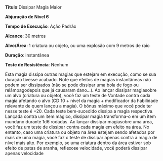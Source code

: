 **Titulo**:Dissipar Magia Maior

**Abjuração de Nível 6**

**Tempo de Execução**: Ação Padrão

**Alcance**: 30 metros

**Alvo/Área**: 1 criatura ou objeto, ou  uma explosão com 9 metros de raio

**Duração**: instantânea

**Teste de Resistência**: Nenhum

Esta magia dissipa outras magias que estejam em execução, como se sua duração tivesse acabado. 
Note que efeitos de magias instantâneas não podem ser dissipados (não se pode dissipar uma bola de fogo ou relâmpagodepois que já causaram dano...).
Ao lançar dissipar magiasobre um alvo (criatura ou objeto), você faz um teste de Vontade contra cada magia afetando o alvo 
(CD 10 + nível da magia + modificador da habilidade relevante de quem lançou a magia). 
O bônus máximo que você pode ter nesse teste é +20. Cada teste bem-sucedido dissipa a magia respectiva. Lançada contra um item mágico, dissipar magia transforma-o em um item mundano durante 1d6 rodadas.
Ao lançar dissipar magiasobre uma área, você faz um teste de dissipar contra cada magia em efeito na área. 
No entanto,  caso uma criatura ou objeto na área estejam sendo afetados por mais de uma magia, você faz o teste de dissipar apenas contra a magia de nível mais alto. 
Por exemplo, se uma criatura dentro da área estiver sob efeito de patas de aranha, reflexose velocidade, você poderá dissipar apenas velocidade
